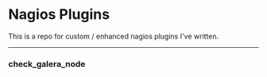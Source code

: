 # Nagios Plugins

This is a repo for custom / enhanced nagios plugins I've written.

---

### check_galera_node
